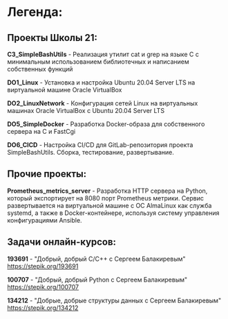 # Легенда:

## Проекты Школы 21:

**C3_SimpleBashUtils** - Реализация утилит cat и grep на языке C с минимальным использованием библиотечных и написанием собственных функций

**DO1_Linux** - Установка и настройка Ubuntu 20.04 Server LTS на виртуальной машине Oracle VirtualBox

**DO2_LinuxNetwork** - Конфигурация сетей Linux на виртуальных машинах Oracle VirtualBox с Ubuntu 20.04 Server LTS

**DO5_SimpleDocker** - Разработка Docker-образа для собственного сервера на C и FastCgi

**DO6_CICD** - Настройка CI/CD для GitLab-репозитория проекта SimpleBashUtils. Сборка, тестирование, развертывание.

## Прочие проекты:

**Prometheus_metrics_server** - Разработка HTTP сервера на Python, который экспортирует на 8080 порт Prometheus метрики. Сервис развертывается на виртуальной машине с ОС AlmaLinux как служба systemd, а также в Docker-контейнере, используя систему управления конфигурациями Ansible.

## Задачи онлайн-курсов:

**193691** - "Добрый, добрый C/C++ с Сергеем Балакиревым" https://stepik.org/193691

**100707** - "Добрый, добрый Python с Сергеем Балакиревым" https://stepik.org/100707

**134212** - "Добрые, добрые структуры данных с Сергеем Балакиревым" https://stepik.org/134212